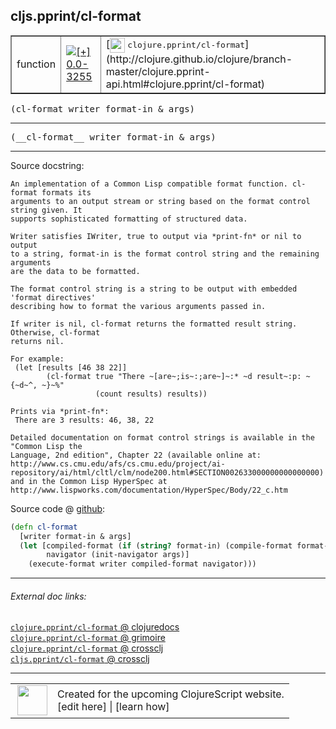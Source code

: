 ## cljs.pprint/cl-format



 <table border="1">
<tr>
<td>function</td>
<td><a href="https://github.com/cljsinfo/cljs-api-docs/tree/0.0-3255"><img valign="middle" alt="[+] 0.0-3255" title="Added in 0.0-3255" src="https://img.shields.io/badge/+-0.0--3255-lightgrey.svg"></a> </td>
<td>
[<img height="24px" valign="middle" src="http://i.imgur.com/1GjPKvB.png"> <samp>clojure.pprint/cl-format</samp>](http://clojure.github.io/clojure/branch-master/clojure.pprint-api.html#clojure.pprint/cl-format)
</td>
</tr>
</table>

<samp>(cl-format writer format-in & args)</samp><br>

---

 <samp>
(__cl-format__ writer format-in & args)<br>
</samp>

---





Source docstring:

```
An implementation of a Common Lisp compatible format function. cl-format formats its
arguments to an output stream or string based on the format control string given. It
supports sophisticated formatting of structured data.

Writer satisfies IWriter, true to output via *print-fn* or nil to output
to a string, format-in is the format control string and the remaining arguments
are the data to be formatted.

The format control string is a string to be output with embedded 'format directives'
describing how to format the various arguments passed in.

If writer is nil, cl-format returns the formatted result string. Otherwise, cl-format
returns nil.

For example:
 (let [results [46 38 22]]
        (cl-format true "There ~[are~;is~:;are~]~:* ~d result~:p: ~{~d~^, ~}~%"
                   (count results) results))

Prints via *print-fn*:
 There are 3 results: 46, 38, 22

Detailed documentation on format control strings is available in the "Common Lisp the
Language, 2nd edition", Chapter 22 (available online at:
http://www.cs.cmu.edu/afs/cs.cmu.edu/project/ai-repository/ai/html/cltl/clm/node200.html#SECTION002633000000000000000)
and in the Common Lisp HyperSpec at
http://www.lispworks.com/documentation/HyperSpec/Body/22_c.htm
```


Source code @ [github]():

```clj
(defn cl-format
  [writer format-in & args]
  (let [compiled-format (if (string? format-in) (compile-format format-in) format-in)
        navigator (init-navigator args)]
    (execute-format writer compiled-format navigator)))
```

<!--
Repo - tag - source tree - lines:

 <pre>

</pre>

-->

---



###### External doc links:

[`clojure.pprint/cl-format` @ clojuredocs](http://clojuredocs.org/clojure.pprint/cl-format)<br>
[`clojure.pprint/cl-format` @ grimoire](http://conj.io/store/v1/org.clojure/clojure/1.7.0-beta3/clj/clojure.pprint/cl-format/)<br>
[`clojure.pprint/cl-format` @ crossclj](http://crossclj.info/fun/clojure.pprint/cl-format.html)<br>
[`cljs.pprint/cl-format` @ crossclj](http://crossclj.info/fun/cljs.pprint.cljs/cl-format.html)<br>

---

 <table>
<tr><td>
<img valign="middle" align="right" width="48px" src="http://i.imgur.com/Hi20huC.png">
</td><td>
Created for the upcoming ClojureScript website.<br>
[edit here] | [learn how]
</td></tr></table>

[edit here]:https://github.com/cljsinfo/cljs-api-docs/blob/master/cljsdoc/cljs.pprint/cl-format.cljsdoc
[learn how]:https://github.com/cljsinfo/cljs-api-docs/wiki/cljsdoc-files

<!--

This information was too distracting to show to readers, but I'll leave it
commented here since it is helpful to:

- pretty-print the data used to generate this document
- and show how to retrieve that data



The API data for this symbol:

```clj
{:ns "cljs.pprint",
 :name "cl-format",
 :signature ["[writer format-in & args]"],
 :name-encode "cl-format",
 :history [["+" "0.0-3255"]],
 :type "function",
 :clj-equiv {:full-name "clojure.pprint/cl-format",
             :url "http://clojure.github.io/clojure/branch-master/clojure.pprint-api.html#clojure.pprint/cl-format"},
 :full-name-encode "cljs.pprint/cl-format",
 :source {:code "(defn cl-format\n  [writer format-in & args]\n  (let [compiled-format (if (string? format-in) (compile-format format-in) format-in)\n        navigator (init-navigator args)]\n    (execute-format writer compiled-format navigator)))",
          :title "Source code",
          :repo "clojurescript",
          :tag "r1.8.51",
          :filename "src/main/cljs/cljs/pprint.cljs",
          :lines [893 928],
          :url "https://github.com/clojure/clojurescript/blob/r1.8.51/src/main/cljs/cljs/pprint.cljs#L893-L928"},
 :usage ["(cl-format writer format-in & args)"],
 :full-name "cljs.pprint/cl-format",
 :docstring "An implementation of a Common Lisp compatible format function. cl-format formats its\narguments to an output stream or string based on the format control string given. It\nsupports sophisticated formatting of structured data.\n\nWriter satisfies IWriter, true to output via *print-fn* or nil to output\nto a string, format-in is the format control string and the remaining arguments\nare the data to be formatted.\n\nThe format control string is a string to be output with embedded 'format directives'\ndescribing how to format the various arguments passed in.\n\nIf writer is nil, cl-format returns the formatted result string. Otherwise, cl-format\nreturns nil.\n\nFor example:\n (let [results [46 38 22]]\n        (cl-format true \"There ~[are~;is~:;are~]~:* ~d result~:p: ~{~d~^, ~}~%\"\n                   (count results) results))\n\nPrints via *print-fn*:\n There are 3 results: 46, 38, 22\n\nDetailed documentation on format control strings is available in the \"Common Lisp the\nLanguage, 2nd edition\", Chapter 22 (available online at:\nhttp://www.cs.cmu.edu/afs/cs.cmu.edu/project/ai-repository/ai/html/cltl/clm/node200.html#SECTION002633000000000000000)\nand in the Common Lisp HyperSpec at\nhttp://www.lispworks.com/documentation/HyperSpec/Body/22_c.htm",
 :cljsdoc-url "https://github.com/cljsinfo/cljs-api-docs/blob/master/cljsdoc/cljs.pprint/cl-format.cljsdoc"}

```

Retrieve the API data for this symbol:

```clj
;; from Clojure REPL
(require '[clojure.edn :as edn])
(-> (slurp "https://raw.githubusercontent.com/cljsinfo/cljs-api-docs/catalog/cljs-api.edn")
    (edn/read-string)
    (get-in [:symbols "cljs.pprint/cl-format"]))
```

-->
